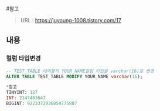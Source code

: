 #참고
> URL : https://juyoung-1008.tistory.com/17 <br/>

## 내용
### 컬럼 타입변경
```sql
-- TEST_TABLE 테이블의 YOUR_NAME컬럼 타입을 varchar(16)로 변경
ALTER TABLE TEST_TABLE MODIFY YOUR_NAME varchar(16); 

*참고
TINYINT: 127
INT: 2147483647
BIGINT: 9223372036854775807

```

